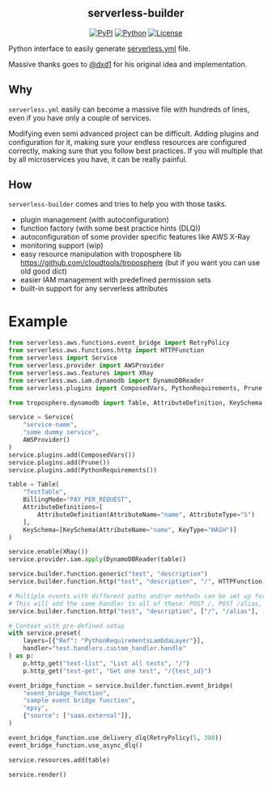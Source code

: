 <h2 align="center">serverless-builder</h2>
<p align="center">
<a href="https://pypi.org/project/serverless-builder/"><img alt="PyPI" src="https://img.shields.io/pypi/v/serverless-builder"></a>
<a href="https://pypi.org/project/serverless-builder/"><img alt="Python" src="https://img.shields.io/pypi/pyversions/serverless-builder.svg"></a>
<a href="https://github.com/epsylabs/serverless-builder/blob/master/LICENSE"><img alt="License" src="https://img.shields.io/pypi/l/lucyna.svg"></a>
</p>

Python interface to easily generate [serverless.yml](https://www.serverless.com/) file.

Massive thanks goes to [@dxd1](https://github.com/dxd1) for his original idea and implementation.

## Why
`serverless.yml` easily can become a massive file with hundreds of lines, even if you have only a couple of services.

Modifying even semi advanced project can be difficult. Adding plugins and configuration for it, making sure your endless resources are configured correctly, making sure that you follow best practices.
If you will multiple that by all microservices you have, it can be really painful.

## How
`serverless-builder` comes and tries to help you with those tasks.
- plugin management (with autoconfiguration)
- function factory (with some best practice hints (DLQ))
- autoconfiguration of some provider specific features like AWS X-Ray
- monitoring support (wip)
- easy resource manipulation with troposphere lib https://github.com/cloudtools/troposphere (but if you want you can use old good dict)
- easier IAM management with predefined permission sets
- built-in support for any serverless attributes

# Example

```python
from serverless.aws.functions.event_bridge import RetryPolicy
from serverless.aws.functions.http import HTTPFunction
from serverless import Service
from serverless.provider import AWSProvider
from serverless.aws.features import XRay
from serverless.aws.iam.dynamodb import DynamoDBReader
from serverless.plugins import ComposedVars, PythonRequirements, Prune

from troposphere.dynamodb import Table, AttributeDefinition, KeySchema

service = Service(
    "service-name",
    "some dummy service",
    AWSProvider()
)
service.plugins.add(ComposedVars())
service.plugins.add(Prune())
service.plugins.add(PythonRequirements())

table = Table(
    "TestTable",
    BillingMode="PAY_PER_REQUEST",
    AttributeDefinitions=[
        AttributeDefinition(AttributeName="name", AttributeType="S")
    ],
    KeySchema=[KeySchema(AttributeName="name", KeyType="HASH")]
)

service.enable(XRay())
service.provider.iam.apply(DynamoDBReader(table))

service.builder.function.generic("test", "description")
service.builder.function.http("test", "description", "/", HTTPFunction.POST)

# Multiple events with different paths and/or methods can be set up for the same handler
# This will add the same handler to all of these: POST /, POST /alias, PUT /, PUT /alias
service.builder.function.http("test", "description", ["/", "/alias"], ["POST", "PUT"], handler="shared.handler")

# Context with pre-defined setup
with service.preset(
    layers=[{"Ref": "PythonRequirementsLambdaLayer"}],
    handler="test.handlers.custom_handler.handle"
) as p:
    p.http_get("test-list", "List all tests", "/")
    p.http_get("test-get", "Get one test", "/{test_id}")

event_bridge_function = service.builder.function.event_bridge(
    "event_bridge_function",
    "sample event bridge function",
    "epsy",
    {"source": ["saas.external"]},
)

event_bridge_function.use_delivery_dlq(RetryPolicy(5, 300))
event_bridge_function.use_async_dlq()

service.resources.add(table)

service.render()
```
